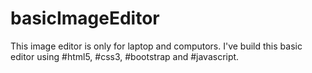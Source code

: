 # basicImageEditor

This image editor is only for laptop and computors.
I've build this basic editor using #html5, #css3, #bootstrap and #javascript.
